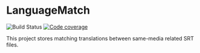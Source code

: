 # LanguageMatch

![Build Status](https://api.travis-ci.com/alex-bretet/language-match.svg?token=Jm4zVkxsZ1KbcYfQ1w35&amp;branch=master)
[![Code coverage](https://img.shields.io/codecov/c/github/alex-bretet/language-match/master.svg)](https://codecov.io/github/alex-bretet/language-match?branch=master)

This project stores matching translations between same-media related SRT files.
